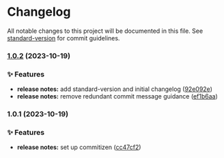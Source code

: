 # Changelog

All notable changes to this project will be documented in this file. See [standard-version](https://github.com/conventional-changelog/standard-version) for commit guidelines.

### [1.0.2](https://github.com/visitscotland/dot-com-brxm/compare/v1.0.1...v1.0.2) (2023-10-19)


### ✨ Features

* **release notes:** add standard-version and initial changelog ([92e092e](https://github.com/visitscotland/dot-com-brxm/commit/92e092e54732a792f74b9dad085db2e72e0a3f07))
* **release notes:** remove redundant commit message guidance ([ef1b6aa](https://github.com/visitscotland/dot-com-brxm/commit/ef1b6aab620aab2b715dae8aee0a3226ac452fb4))

### 1.0.1 (2023-10-19)

### ✨ Features

* **release notes:** set up commitizen ([cc47cf2](https://github.com/visitscotland/dot-com-brxm/commit/cc47cf2a7520862c2c0f6bab8787d101461e461d))
